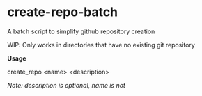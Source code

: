 # create-repo-batch
A batch script to simplify github repository creation

WIP: Only works in directories that have no existing git repository

**Usage** 

create_repo \<name\> \<description\>

*Note: description is optional, name is not*
